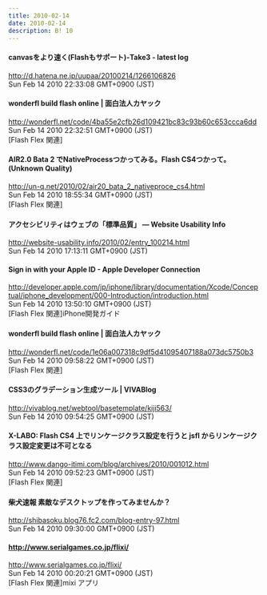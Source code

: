 ```yaml
---
title: 2010-02-14
date: 2010-02-14
description: B! 10
---
```


####  canvasをより速く(Flashもサポート)-Take3 - latest log
http://d.hatena.ne.jp/uupaa/20100214/1266106826<br>
Sun Feb 14 2010 22:33:08 GMT+0900 (JST)<br>


#### wonderfl build flash online | 面白法人カヤック
http://wonderfl.net/code/4ba55e2cfb26d109421bc83c93b60c653ccca6dd<br>
Sun Feb 14 2010 22:32:51 GMT+0900 (JST)<br>
[Flash Flex 関連]


#### AIR2.0 Bata 2 でNativeProcessつかってみる。Flash CS4つかって。 (Unknown Quality)
http://un-q.net/2010/02/air20_bata_2_nativeproce_cs4.html<br>
Sun Feb 14 2010 18:55:34 GMT+0900 (JST)<br>
[Flash Flex 関連]


#### アクセシビリティはウェブの「標準品質」 — Website Usability Info
http://website-usability.info/2010/02/entry_100214.html<br>
Sun Feb 14 2010 17:13:11 GMT+0900 (JST)<br>


#### Sign in with your Apple ID - Apple Developer Connection
http://developer.apple.com/jp/iphone/library/documentation/Xcode/Conceptual/iphone_development/000-Introduction/introduction.html<br>
Sun Feb 14 2010 13:50:10 GMT+0900 (JST)<br>
[Flash Flex 関連]iPhone開発ガイド


#### wonderfl build flash online | 面白法人カヤック
http://wonderfl.net/code/1e06a007318c9df5d41095407188a073dc5750b3<br>
Sun Feb 14 2010 09:58:22 GMT+0900 (JST)<br>
[Flash Flex 関連]


#### CSS3のグラデーション生成ツール | VIVABlog
http://vivablog.net/webtool/basetemplate/kiji563/<br>
Sun Feb 14 2010 09:54:25 GMT+0900 (JST)<br>


#### X-LABO: Flash CS4 上でリンケージクラス設定を行うと jsfl からリンケージクラス設定変更は不可となる
http://www.dango-itimi.com/blog/archives/2010/001012.html<br>
Sun Feb 14 2010 09:52:23 GMT+0900 (JST)<br>
[Flash Flex 関連]


#### 柴犬速報 素敵なデスクトップを作ってみませんか？
http://shibasoku.blog76.fc2.com/blog-entry-97.html<br>
Sun Feb 14 2010 09:30:00 GMT+0900 (JST)<br>


#### http://www.serialgames.co.jp/flixi/
http://www.serialgames.co.jp/flixi/<br>
Sun Feb 14 2010 00:20:21 GMT+0900 (JST)<br>
[Flash Flex 関連]mixi アプリ


